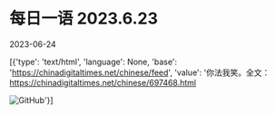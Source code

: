 # 每日一语 2023.6.23

2023-06-24

[{'type': 'text/html', 'language': None, 'base': 'https://chinadigitaltimes.net/chinese/feed', 'value': '你法我笑。全文：https://chinadigitaltimes.net/chinese/697468.html

![GitHub](https://chinadigitaltimes.net/chinese/files/2023/06/623-3.png)'}]